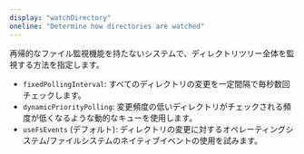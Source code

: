 ```yaml
---
display: "watchDirectory"
oneline: "Determine how directories are watched"
---
```


再帰的なファイル監視機能を持たないシステムで、ディレクトリツリー全体を監視する方法を指定します。

- `fixedPollingInterval`: すべてのディレクトリの変更を一定間隔で毎秒数回チェックします。
- `dynamicPriorityPolling`: 変更頻度の低いディレクトリがチェックされる頻度が低くなるような動的なキューを使用します。
- `useFsEvents` (デフォルト): ディレクトリの変更に対するオペレーティングシステム/ファイルシステムのネイティブイベントの使用を試みます。
